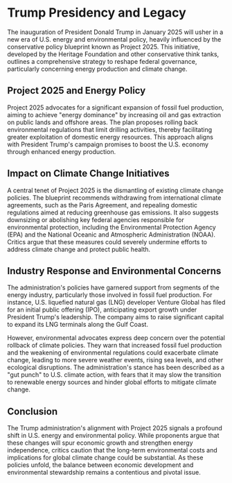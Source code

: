 # Trump Presidency and Legacy

The inauguration of President Donald Trump in January 2025 will usher in a new era of U.S. energy and environmental policy, heavily influenced by the conservative policy blueprint known as Project 2025. This initiative, developed by the Heritage Foundation and other conservative think tanks, outlines a comprehensive strategy to reshape federal governance, particularly concerning energy production and climate change.

## **Project 2025 and Energy Policy**

Project 2025 advocates for a significant expansion of fossil fuel production, aiming to achieve "energy dominance" by increasing oil and gas extraction on public lands and offshore areas. The plan proposes rolling back environmental regulations that limit drilling activities, thereby facilitating greater exploitation of domestic energy resources. This approach aligns with President Trump's campaign promises to boost the U.S. economy through enhanced energy production. 

## **Impact on Climate Change Initiatives**

A central tenet of Project 2025 is the dismantling of existing climate change policies. The blueprint recommends withdrawing from international climate agreements, such as the Paris Agreement, and repealing domestic regulations aimed at reducing greenhouse gas emissions. It also suggests downsizing or abolishing key federal agencies responsible for environmental protection, including the Environmental Protection Agency (EPA) and the National Oceanic and Atmospheric Administration (NOAA). Critics argue that these measures could severely undermine efforts to address climate change and protect public health. 

## **Industry Response and Environmental Concerns**

The administration's policies have garnered support from segments of the energy industry, particularly those involved in fossil fuel production. For instance, U.S. liquefied natural gas (LNG) developer Venture Global has filed for an initial public offering (IPO), anticipating export growth under President Trump's leadership. The company aims to raise significant capital to expand its LNG terminals along the Gulf Coast. 

However, environmental advocates express deep concern over the potential rollback of climate policies. They warn that increased fossil fuel production and the weakening of environmental regulations could exacerbate climate change, leading to more severe weather events, rising sea levels, and other ecological disruptions. The administration's stance has been described as a "gut punch" to U.S. climate action, with fears that it may slow the transition to renewable energy sources and hinder global efforts to mitigate climate change. 

## **Conclusion**

The Trump administration's alignment with Project 2025 signals a profound shift in U.S. energy and environmental policy. While proponents argue that these changes will spur economic growth and strengthen energy independence, critics caution that the long-term environmental costs and implications for global climate change could be substantial. As these policies unfold, the balance between economic development and environmental stewardship remains a contentious and pivotal issue.
